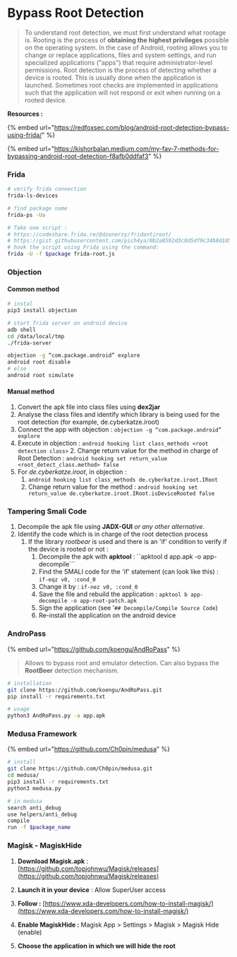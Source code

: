 # Bypass Root Detection

> To understand root detection, we must first understand what rootage is. Rooting is the process of **obtaining the highest privileges** possible on the operating system. In the case of Android, rooting allows you to change or replace applications, files and system settings, and run specialized applications ("apps") that require administrator-level permissions. Root detection is the process of detecting whether a device is rooted. This is usually done when the application is launched. Sometimes root checks are implemented in applications such that the application will not respond or exit when running on a rooted device.

**Resources :**&#x20;

{% embed url="https://redfoxsec.com/blog/android-root-detection-bypass-using-frida/" %}

{% embed url="https://kishorbalan.medium.com/my-fav-7-methods-for-bypassing-android-root-detection-f8afb0ddfaf3" %}

### Frida

```bash
# verify frida connection
frida-ls-devices

# find package name
frida-ps -Ua

# Take one script :
# https://codeshare.frida.re/@dzonerzy/fridantiroot/
# https://gist.githubusercontent.com/pich4ya/0b2a8592d3c8d5df9c34b8d185d2ea35/raw/db83ed8d4d3dfc29687724e4393e173362b1d7a9/root_bypass.js
# hook the script using Frida using the command:
frida -U -f $package frida-root.js
```

### Objection

#### Common method

```bash
# instal
pip3 install objection

# start frida server on android device
adb shell 
cd /data/local/tmp
./frida-server

objection -g “com.package.android” explore
android root disable
# else
android root simulate
```

#### Manual method

1. Convert the apk file into class files using **dex2jar**
2. Analyse the class files and identify which library is being used for the root detection (for example, de.cyberkatze.iroot)
3. Connect the app with objection : `objection -g “com.package.android” explore`
4. Execute in objection : `android hooking list class_methods <root detection class>` 2. Change return value for the method in charge of Root Detection : `android hooking set return_value <root_detect_class.method> false`
5. For _de.cyberkatze.iroot_, in objection :
   1. `android hooking list class_methods de.cyberkatze.iroot.IRoot`
   2. Change return value for the method : `android hooking set return_value de.cyberkatze.iroot.IRoot.isDeviceRooted false`

### Tampering Smali Code

1. Decompile the apk file using **JADX-GUI** _or any other alternative._
2. Identify the code which is in charge of the root detection process
   1. If the library _rootbear_ is used and there is an 'if' condition to verify if the device is rooted or not :
      1. Decompile the apk with **apktool** : \`\`apktool d app.apk -o app-decompile\`\`\`
      2. Find the SMALI code for the 'if' statement (can look like this) : `if-eqz v0, :cond_0`
      3. Change it by : `if-nez v0, :cond_0`
      4. Save the file and rebuild the application : `apktool b app-decompile -o app-root-patch.apk`
      5. Sign the application (see '`## Decompile/Compile Source Code`)
      6. Re-install the application on the android device

### AndroPass

{% embed url="https://github.com/koengu/AndRoPass" %}

> Allows to bypass root and emulator detection. Can also bypass the **RootBeer** detection mechanism.

```bash
# installation
git clone https://github.com/koengu/AndRoPass.git
pip install -r requirements.txt

# usage
python3 AndRoPass.py -a app.apk
```

### Medusa Framework

{% embed url="https://github.com/Ch0pin/medusa" %}

```bash
# install
git clone https://github.com/Ch0pin/medusa.git
cd medusa/
pip3 install -r requirements.txt
python3 medusa.py

# in medusa
search anti_debug
use helpers/anti_debug
compile
run -f $package_name
```

### Magisk - MagiskHide

1.  **Download Magisk.apk** : [https://github.com/topjohnwu/Magisk/releases](https://github.com/topjohnwu/Magisk/releases)


2.  **Launch it in your device** : Allow SuperUser access&#x20;


3.  **Follow :** [https://www.xda-developers.com/how-to-install-magisk/](https://www.xda-developers.com/how-to-install-magisk/)


4.  **Enable MagiskHide :** Magisk App > Settings > Magisk > Magisk Hide (enable)&#x20;


5. **Choose the application in which we will hide the root**
